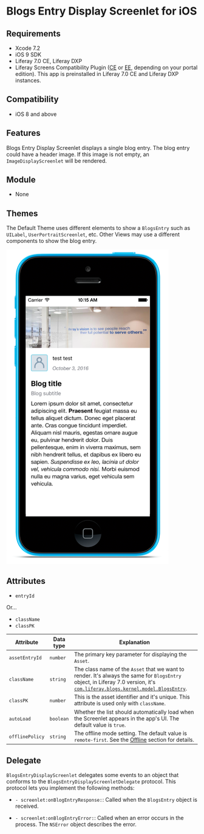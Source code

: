 # Blogs Entry Display Screenlet for iOS [](id=blogs-entry-display-screenlet-for-ios)

## Requirements [](id=requirements)

- Xcode 7.2
- iOS 9 SDK
- Liferay 7.0 CE, Liferay DXP 
- Liferay Screens Compatibility Plugin 
  ([CE](http://www.liferay.com/marketplace/-/mp/application/54365664) or 
  [EE](http://www.liferay.com/marketplace/-/mp/application/54369726), 
  depending on your portal edition). This app is preinstalled in Liferay 7.0 CE 
  and Liferay DXP instances. 

## Compatibility [](id=compatibility)

- iOS 8 and above

## Features [](id=features)

Blogs Entry Display Screenlet displays a single blog entry. The blog entry could have a header image. If this image is not empty, an `ImageDisplayScreenlet` will be rendered.

## Module [](id=module)

- None

## Themes [](id=themes)

The Default Theme uses different elements to show a `BlogsEntry` such as `UILabel`, `UserPortraitScreenlet`, etc. Other Views may use a different components to show the blog entry.

![Figure 1: Asset Display Screenlet using the Default (`default`) Theme.](../../images/screens-ios-blogsentrydisplay.png)

## Attributes [](id=attributes)
- `entryId`

Or...

- `className`
- `classPK`

| Attribute | Data type | Explanation |
|-----------|-----------|-------------|
| `assetEntryId` | `number` | The primary key parameter for displaying the `Asset`. | 
| `className` | `string` | The class name of the `Asset` that we want to render. It's always the same for `BlogsEntry` object, in Liferay 7.0 version, it's [`com.liferay.blogs.kernel.model.BlogsEntry`](https://github.com/liferay/liferay-portal/blob/master/portal-kernel/src/com/liferay/blogs/kernel/model/BlogsEntry.java). |
| `classPK` | `number` | This is the asset identifier and it's unique. This attribute is used only with `className`. |
| `autoLoad` | `boolean` | Whether the list should automatically load when the Screenlet appears in the app's UI. The default value is `true`. |
| `offlinePolicy` | `string` | The offline mode setting. The default value is `remote-first`. See the [Offline](#offline) section for details. |


## Delegate [](id=delegate)

`BlogsEntryDisplayScreenlet` delegates some events to an object that conforms to 
the `BlogsEntryDisplayScreenletDelegate` protocol. This protocol lets you implement 
the following methods:

- `- screenlet:onBlogEntryResponse:`: Called when the `BlogsEntry` object is received.

- `- screenlet:onBlogEntryError:`: Called when an error occurs in the process. The `NSError` object describes the error.